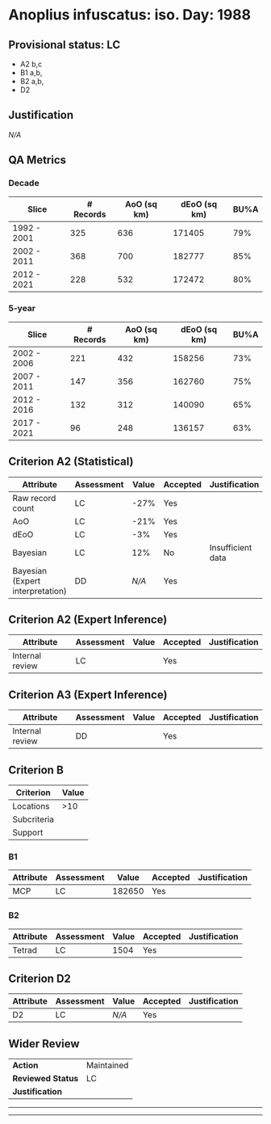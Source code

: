 # Anoplius infuscatus: iso. Day: 1988
## Provisional status: LC
- A2 b,c
- B1 a,b, 
- B2 a,b, 
- D2

## Justification
*N/A*
## QA Metrics
### Decade
| Slice | # Records | AoO (sq km) | dEoO (sq km) |BU%A |
|---|---|---|---|---|
|1992 - 2001|325|636|171405|79%|
|2002 - 2011|368|700|182777|85%|
|2012 - 2021|228|532|172472|80%|
### 5-year
| Slice | # Records | AoO (sq km) | dEoO (sq km) |BU%A |
|---|---|---|---|---|
|2002 - 2006|221|432|158256|73%|
|2007 - 2011|147|356|162760|75%|
|2012 - 2016|132|312|140090|65%|
|2017 - 2021|96|248|136157|63%|
## Criterion A2 (Statistical)
|Attribute|Assessment|Value|Accepted|Justification
|---|---|---|---|---|
|Raw record count|LC|-27%|Yes||
|AoO|LC|-21%|Yes||
|dEoO|LC|-3%|Yes||
|Bayesian|LC|12%|No|Insufficient data|
|Bayesian (Expert interpretation)|DD|*N/A*|Yes||
## Criterion A2 (Expert Inference)
|Attribute|Assessment|Value|Accepted|Justification
|---|---|---|---|---|
|Internal review|LC||Yes||
## Criterion A3 (Expert Inference)
|Attribute|Assessment|Value|Accepted|Justification
|---|---|---|---|---|
|Internal review|DD||Yes||
## Criterion B
|Criterion| Value|
|---|---|
|Locations|>10|
|Subcriteria||
|Support||
### B1
|Attribute|Assessment|Value|Accepted|Justification
|---|---|---|---|---|
|MCP|LC|182650|Yes||
### B2
|Attribute|Assessment|Value|Accepted|Justification
|---|---|---|---|---|
|Tetrad|LC|1504|Yes||
## Criterion D2
|Attribute|Assessment|Value|Accepted|Justification
|---|---|---|---|---|
|D2|LC|*N/A*|Yes||
## Wider Review
|  |  |
|---|---|
|**Action**|Maintained|
|**Reviewed Status**|LC|
|**Justification**||
---
 ---
 <br><br>
